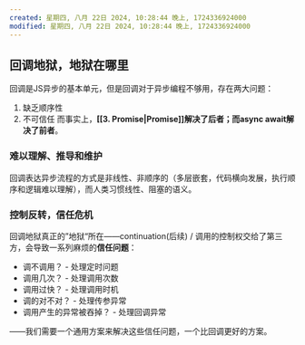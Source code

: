 ```yaml
---
created: 星期四, 八月 22日 2024, 10:28:44 晚上, 1724336924000
modified: 星期四, 八月 22日 2024, 10:28:44 晚上, 1724336924000
---
```


## 回调地狱，地狱在哪里

回调是JS异步的基本单元，但是回调对于异步编程不够用，存在两大问题：
1. 缺乏顺序性
2. 不可信任
而事实上，**[[3. Promise|Promise]]解决了后者；而async await解决了前者**。

### 难以理解、推导和维护

回调表达异步流程的方式是非线性、非顺序的（多层嵌套，代码横向发展，执行顺序和逻辑难以理解），而人类习惯线性、阻塞的语义。

### 控制反转，信任危机

回调地狱真正的”地狱“所在——continuation(后续) / 调用的控制权交给了第三方，会导致一系列麻烦的**信任问题**：
- 调不调用？ - 处理定时问题
- 调用几次？ - 处理调用次数
- 调用过快？ - 处理调用时机
- 调的对不对？ - 处理传参异常 
- 调用产生的异常被吞掉？ - 处理回调异常

——我们需要一个通用方案来解决这些信任问题，一个比回调更好的方案。